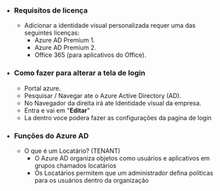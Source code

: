 - ### **Requisitos de licença**
	- Adicionar a identidade visual personalizada requer uma das seguintes licenças:
		- Azure AD Premium 1.
		- Azure AD Premium 2.
		- Office 365 (para aplicativos do Office).
- ### **Como fazer para alterar a tela de login**
	- Portal azure.
	- Pesquisar / Navegar ate o Azure Active Directory (AD).
	- No Navegador da direita irá ate Identidade visual da empresa.
	- Entra e vai em "**Editar**"
	- La dentro voce podera fazer as configurações da pagina de login
- ### **Funções do Azure AD**
	- O que é um Locatário? (TENANT)
		- O Azure AD organiza objetos como usuários e aplicativos em grupos chamados locatários
		- Os Locatários permitem que um administrador defina políticas para os usuários dentro da organização 
